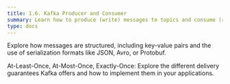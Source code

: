 ```yaml
---
title: 1.6. Kafka Producer and Consumer
summary: Learn how to produce (write) messages to topics and consume (read) them effectively.
type: docs
---
```


Explore how messages are structured, including key-value pairs and the use of serialization formats like JSON, Avro, or Protobuf.


At-Least-Once, At-Most-Once, Exactly-Once: Explore the different delivery guarantees Kafka offers and how to implement them in your applications.



